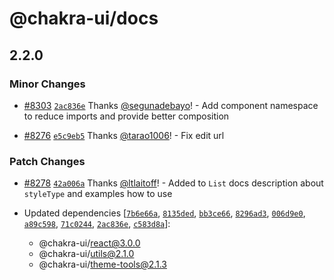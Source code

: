 # @chakra-ui/docs

## 2.2.0

### Minor Changes

- [#8303](https://github.com/chakra-ui/chakra-ui/pull/8303)
  [`2ac836e`](https://github.com/chakra-ui/chakra-ui/commit/2ac836ebce407990371e54bc16d379e704648935)
  Thanks [@segunadebayo](https://github.com/segunadebayo)! - Add component
  namespace to reduce imports and provide better composition

- [#8276](https://github.com/chakra-ui/chakra-ui/pull/8276)
  [`e5c9eb5`](https://github.com/chakra-ui/chakra-ui/commit/e5c9eb53778e4b3e72665802b1dcd4e12878484d)
  Thanks [@tarao1006](https://github.com/tarao1006)! - Fix edit url

### Patch Changes

- [#8278](https://github.com/chakra-ui/chakra-ui/pull/8278)
  [`42a006a`](https://github.com/chakra-ui/chakra-ui/commit/42a006ad1e1e3ed244eb31fff10983b2e20cbde9)
  Thanks [@ltlaitoff](https://github.com/ltlaitoff)! - Added to `List` docs
  description about `styleType` and examples how to use

- Updated dependencies
  [[`7b6e66a`](https://github.com/chakra-ui/chakra-ui/commit/7b6e66a15b08ad27e8458a009c3fb15ee738ca37),
  [`8135ded`](https://github.com/chakra-ui/chakra-ui/commit/8135ded09b523681f33e818017a841b64a05e9c1),
  [`bb3ce66`](https://github.com/chakra-ui/chakra-ui/commit/bb3ce6671d4b857ebe79ce968c4acbc0b32cff42),
  [`8296ad3`](https://github.com/chakra-ui/chakra-ui/commit/8296ad3b930d9708d9a0261693cb046181272972),
  [`006d9e0`](https://github.com/chakra-ui/chakra-ui/commit/006d9e0b5e58aaa8f5ac635ea1238be6ed7e73d6),
  [`a89c598`](https://github.com/chakra-ui/chakra-ui/commit/a89c598ed822bf11efc519f8789fa7c145e3bba0),
  [`71c0244`](https://github.com/chakra-ui/chakra-ui/commit/71c0244bedbd0253afc33b4bd39dbf03808989e4),
  [`2ac836e`](https://github.com/chakra-ui/chakra-ui/commit/2ac836ebce407990371e54bc16d379e704648935),
  [`c583d8a`](https://github.com/chakra-ui/chakra-ui/commit/c583d8a03d813d26d14d340984e91385b6b403a2)]:
  - @chakra-ui/react@3.0.0
  - @chakra-ui/utils@2.1.0
  - @chakra-ui/theme-tools@2.1.3
